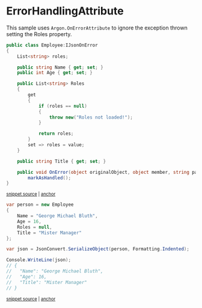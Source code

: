# ErrorHandlingAttribute

This sample uses `Argon.OnErrorAttribute` to ignore the exception thrown setting the Roles property.


<!-- snippet: ErrorHandlingAttributeTypes -->
<a id='snippet-errorhandlingattributetypes'></a>
```cs
public class Employee:IJsonOnError
{
    List<string> roles;

    public string Name { get; set; }
    public int Age { get; set; }

    public List<string> Roles
    {
        get
        {
            if (roles == null)
            {
                throw new("Roles not loaded!");
            }

            return roles;
        }
        set => roles = value;
    }

    public string Title { get; set; }

    public void OnError(object originalObject, object member, string path, Exception error, Action markAsHandled) =>
        markAsHandled();
}
```
<sup><a href='/src/Tests/Documentation/Samples/Serializer/ErrorHandlingAttribute.cs#L7-L36' title='Snippet source file'>snippet source</a> | <a href='#snippet-errorhandlingattributetypes' title='Start of snippet'>anchor</a></sup>
<!-- endSnippet -->

<!-- snippet: ErrorHandlingAttributeUsage -->
<a id='snippet-errorhandlingattributeusage'></a>
```cs
var person = new Employee
{
    Name = "George Michael Bluth",
    Age = 16,
    Roles = null,
    Title = "Mister Manager"
};

var json = JsonConvert.SerializeObject(person, Formatting.Indented);

Console.WriteLine(json);
// {
//   "Name": "George Michael Bluth",
//   "Age": 16,
//   "Title": "Mister Manager"
// }
```
<sup><a href='/src/Tests/Documentation/Samples/Serializer/ErrorHandlingAttribute.cs#L41-L60' title='Snippet source file'>snippet source</a> | <a href='#snippet-errorhandlingattributeusage' title='Start of snippet'>anchor</a></sup>
<!-- endSnippet -->
